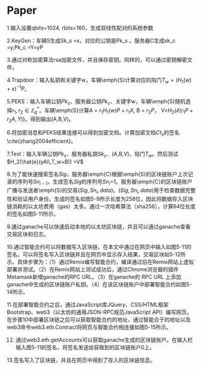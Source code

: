 # Paper
1.输入设置qbits=1024, rbits=160，生成双线性配对的系统参数


2.KeyGen：车辆S生成Sk_s =x，对应的公钥是Pk_s 。服务器C生成sk_c =y,Pk_c =Y=yP 


3.通过对称加密算法rsa加密文件，并且保存密钥。同样的，可以通过密钥解密文件。


4.Trapdoor：输入私钥和关键字w，车辆\emph{S}计算对应的陷门$T_w  = (H_1(w)+x)^{-1}P$。


5.PEKS：输入车辆公钥$Pk_s$、服务器公钥$Pk_c$、关键字w，车辆\emph{S}随机选择$r_1,r_2 \in \mathbb{Z}{_q^*}$。车辆\emph{S}计算A = $r_1H_1(w)P+r_1X$, B = $r_2P$， V=$H_2(\hat{e}(r_1P+r_2A,Y))$。得到输出(A,B,V)。


6.将加密消息和PEKS结果连接可以得到加密文档。计算加密文档$Ct_s$的签名\cite{zhang2004efficient}。



7.Test：输入车辆公钥$Pk_s$、服务器私钥$Sk_c$、(A,B,V)、陷门$T_w$。然后测试$H_2(\hat{e}(yA\\,T_w+B)) =V$


8.为了能快速搜索签名$Sig$，服务器\emph{C}根据\emph{S}的区块链账户上次记录的序列号$Sn_{i-1}$，生成签名$Sig$的序列号$Sn_{i}$=1。服务器\emph{C}的区块链账户广播与发送者\emph{S}的交易$(Sig,Sn_i,data)$。$(Sig,Sn_i,data)$用于检查数据完整性和验证用户身份。生成的签名如图5-9所示长度为258位，因此将数据存入区块链消耗的以太坊费用（gas）太多。通过一次哈希算法（sha256），计算64位长度的签名如图5-11所示。

9.通过ganache可以快速启动本地的以太坊区块链，并且可以通过ganache查看交易区块和日志。

10.通过智能合约可以将数据写入区块链，在本文中通过在网页中输入如图5-11的签名，可以将签名写入区块链并且在网页中显示存入结果，交易区块如5-12所示。具体步骤为：（1）通过Remix编写智能合约，编译通过后在Remix网站上虚拟部署并测试。（2）在Remix网站上测试成功后，通过Chrome浏览器的插件Metamask新增ganache的RPC URL。（3）在ganache的 RPC URL 上添加ganache中生成的区块链账户私钥。（4）在该区块链账户中部署智能合约如图5-14所示。

11.在部署智能合约之后，通过JavaScript库JQuery、CSS/HTML框架Bootstrap、web3（以太坊的通用JSON-RPC规范JavaScript API）编写网页。在步骤10中部署区块链之后可以获取智能合约的地址，通过智能合于的地址以及web3命令web3.eth.Contract将网页与智能合约相连接如图5-15所示。

12. 通过web3.eth.getAccounts可以获取ganache生成的区块链账户。在输入栏输入图5-11的签名，将签名发送给获取到的区块链账户0上。

13.签名写入了区块链，并且在网页中得到了存入的区块链信息。
